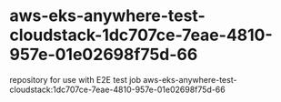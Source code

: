 # aws-eks-anywhere-test-cloudstack-1dc707ce-7eae-4810-957e-01e02698f75d-66
repository for use with E2E test job aws-eks-anywhere-test-cloudstack:1dc707ce-7eae-4810-957e-01e02698f75d-66
